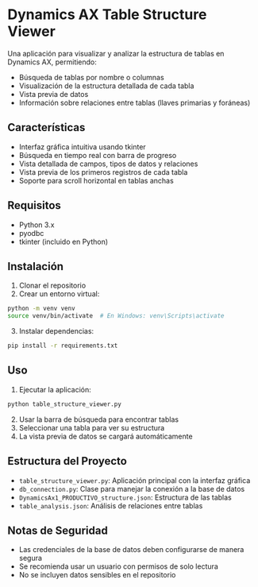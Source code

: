 # Dynamics AX Table Structure Viewer

Una aplicación para visualizar y analizar la estructura de tablas en Dynamics AX, permitiendo:

- Búsqueda de tablas por nombre o columnas
- Visualización de la estructura detallada de cada tabla
- Vista previa de datos
- Información sobre relaciones entre tablas (llaves primarias y foráneas)

## Características

- Interfaz gráfica intuitiva usando tkinter
- Búsqueda en tiempo real con barra de progreso
- Vista detallada de campos, tipos de datos y relaciones
- Vista previa de los primeros registros de cada tabla
- Soporte para scroll horizontal en tablas anchas

## Requisitos

- Python 3.x
- pyodbc
- tkinter (incluido en Python)

## Instalación

1. Clonar el repositorio
2. Crear un entorno virtual:
```bash
python -m venv venv
source venv/bin/activate  # En Windows: venv\Scripts\activate
```
3. Instalar dependencias:
```bash
pip install -r requirements.txt
```

## Uso

1. Ejecutar la aplicación:
```bash
python table_structure_viewer.py
```

2. Usar la barra de búsqueda para encontrar tablas
3. Seleccionar una tabla para ver su estructura
4. La vista previa de datos se cargará automáticamente

## Estructura del Proyecto

- `table_structure_viewer.py`: Aplicación principal con la interfaz gráfica
- `db_connection.py`: Clase para manejar la conexión a la base de datos
- `DynamicsAx1_PRODUCTIVO_structure.json`: Estructura de las tablas
- `table_analysis.json`: Análisis de relaciones entre tablas

## Notas de Seguridad

- Las credenciales de la base de datos deben configurarse de manera segura
- Se recomienda usar un usuario con permisos de solo lectura
- No se incluyen datos sensibles en el repositorio
